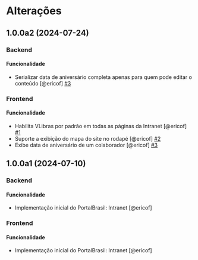 # Alterações

## 1.0.0a2 (2024-07-24)

### Backend

#### Funcionalidade

- Serializar data de aniversário completa apenas para quem pode editar o conteúdo [@ericof] [#3](https://github.com/plonegovbr/portalbrasil-intranet/issues/3)

### Frontend

#### Funcionalidade

- Habilita VLibras por padrão em todas as páginas da Intranet [@ericof] [#1](https://github.com/plonegovbr/portalbrasil-intranet/issue/1)
- Suporte a exibição do mapa do site no rodapé [@ericof] [#2](https://github.com/plonegovbr/portalbrasil-intranet/issue/2)
- Exibe data de aniversário de um colaborador [@ericof] [#3](https://github.com/plonegovbr/portalbrasil-intranet/issue/3)

## 1.0.0a1 (2024-07-10)

### Backend

#### Funcionalidade

- Implementação inicial do PortalBrasil: Intranet [@ericof]

### Frontend

#### Funcionalidade

- Implementação inicial do PortalBrasil: Intranet [@ericof]
